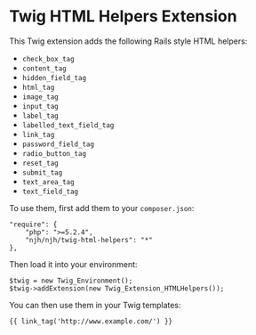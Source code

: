 Twig HTML Helpers Extension
==========================

This Twig extension adds the following Rails style HTML helpers:

* ```check_box_tag```
* ```content_tag```
* ```hidden_field_tag```
* ```html_tag```
* ```image_tag```
* ```input_tag```
* ```label_tag```
* ```labelled_text_field_tag```
* ```link_tag```
* ```password_field_tag```
* ```radio_button_tag```
* ```reset_tag```
* ```submit_tag```
* ```text_area_tag```
* ```text_field_tag```


To use them, first add them to your ```composer.json```:

    "require": {
        "php": ">=5.2.4",
        "njh/njh/twig-html-helpers": "*"
    },

Then load it into your environment:

    $twig = new Twig_Environment();
    $twig->addExtension(new Twig_Extension_HTMLHelpers());


You can then use them in your Twig templates:

    {{ link_tag('http://www.example.com/') }}
    
